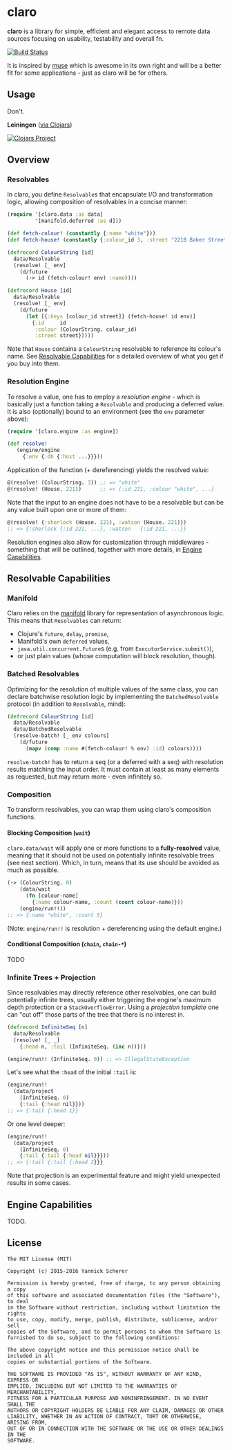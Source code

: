 # claro

__claro__ is a library for simple, efficient and elegant access to remote data
sources focusing on usability, testability and overall fn.

[![Build Status](https://travis-ci.org/xsc/claro.svg?branch=master)](https://travis-ci.org/xsc/claro)

It is inspired by [muse][muse] which is awesome in its own right and will be a
better fit for some applications - just as claro will be for others.

[muse]: https://github.com/kachayev/muse

## Usage

Don't.

__Leiningen__ ([via Clojars][clojars])

[![Clojars Project](https://img.shields.io/clojars/v/claro.svg)][clojars]

[clojars]: https://clojars.org/claro

## Overview

### Resolvables

In claro, you define `Resolvable`s that encapsulate I/O and transformation
logic, allowing composition of resolvables in a concise manner:

```clojure
(require '[claro.data :as data]
         '[manifold.deferred :as d]))

(def fetch-colour! (constantly {:name "white"}))
(def fetch-house! (constantly {:colour_id 3, :street "221B Baker Street"}))

(defrecord ColourString [id]
  data/Resolvable
  (resolve! [_ env]
    (d/future
      (-> id (fetch-colour! env) :name))))

(defrecord House [id]
  data/Resolvable
  (resolve! [_ env]
    (d/future
      (let [{:keys [colour_id street]} (fetch-house! id env)]
        {:id     id
         :colour (ColourString. colour_id)
         :street street}))))
```

Note that `House` contains a `ColourString` resolvable to reference its colour's
name. See [Resolvable Capabilities](#resolvable-capabilities) for a detailed
overview of what you get if you buy into them.

### Resolution Engine

To resolve a value, one has to employ a _resolution engine_ - which is basically
just a function taking a `Resolvable` and producing a deferred value. It is also
(optionally) bound to an environment (see the `env` parameter above):

```clojure
(require '[claro.engine :as engine])

(def resolve!
   (engine/engine
     {:env {:db {:host ...}}}))
```

Application of the function (+ dereferencing) yields the resolved value:

```clojure
@(resolve! (ColourString. 3)) ;; => "white"
@(resolve! (House. 221))      ;; => {:id 221, :colour "white", ...}
```

Note that the input to an engine does not have to be a resolvable but can be
any value built upon one or more of them:

```clojure
@(resolve! {:sherlock (House. 221), :watson (House. 221)})
;; => {:sherlock {:id 221, ...}, :watson   {:id 221, ...}}
```

Resolution engines also allow for customization through middlewares - something
that will be outlined, together with more details, in
[Engine Capabilities](#engine-capabilities).

## Resolvable Capabilities

### Manifold

Claro relies on the [manifold](https://github.com/ztellman/manifold) library for
representation of asynchronous logic. This means that `Resolvables` can return:

- Clojure's `future`, `delay`, `promise`,
- Manifold's own `deferred` values,
- `java.util.concurrent.Future`s (e.g. from `ExecutorService.submit()`),
- or just plain values (whose computation will block resolution, though).

### Batched Resolvables

Optimizing for the resolution of multiple values of the same class, you can
declare batchwise resolution logic by implementing the `BatchedResolvable`
protocol (in addition to `Resolvable`, mind):

```clojure
(defrecord ColourString [id]
  data/Resolvable
  data/BatchedResolvable
  (resolve-batch! [_ env colours]
    (d/future
      (mapv (comp :name #(fetch-colour! % env) :id) colours))))
```

`resolve-batch!` has to return a seq (or a deferred with a seq) with resolution
results matching the input order. It must contain at least as many elements as
requested, but may return more - even infinitely so.

### Composition

To transform resolvables, you can wrap them using claro's composition functions.

#### Blocking Composition (`wait`)

`claro.data/wait` will apply one or more functions to a __fully-resolved__
value, meaning that it should not be used on potentially infinite resolvable
trees (see next section). Which, in turn, means that its use should be avoided
as much as possible.

```clojure
(-> (ColourString. 0)
    (data/wait
      (fn [colour-name]
        {:name colour-name, :count (count colour-name)}))
    (engine/run!!))
;; => {:name "white", :count 5}
```

(Note: `engine/run!!` is resolution + dereferencing using the default engine.)

#### Conditional Composition (`chain`, `chain-*`)

TODO

### Infinite Trees + Projection

Since resolvables may directly reference other resolvables, one can build
potentially infinite trees, usually either triggering the engine's maximum depth
protection or a `StackOverflowError`. Using a _projection template_ one can "cut
off" those parts of the tree that there is no interest in.

```clojure
(defrecord InfiniteSeq [n]
  data/Resolvable
  (resolve! [_ _]
    {:head n, :tail (InfiniteSeq. (inc n))}))

(engine/run!! (InfiniteSeq. 0)) ;; => IllegalStateException
```

Let's see what the `:head` of the initial `:tail` is:

```clojure
(engine/run!!
  (data/project
    (InfiniteSeq. 0)
    {:tail {:head nil}}))
;; => {:tail {:head 1}}
```

Or one level deeper:

```clojure
(engine/run!!
  (data/project
    (InfiniteSeq. 0)
    {:tail {:tail {:head nil}}}))
;; => {:tail {:tail {:head 2}}}
```

Note that projection is an experimental feature and might yield unexpected
results in some cases.

## Engine Capabilities

TODO.

## License

```
The MIT License (MIT)

Copyright (c) 2015-2016 Yannick Scherer

Permission is hereby granted, free of charge, to any person obtaining a copy
of this software and associated documentation files (the "Software"), to deal
in the Software without restriction, including without limitation the rights
to use, copy, modify, merge, publish, distribute, sublicense, and/or sell
copies of the Software, and to permit persons to whom the Software is
furnished to do so, subject to the following conditions:

The above copyright notice and this permission notice shall be included in all
copies or substantial portions of the Software.

THE SOFTWARE IS PROVIDED "AS IS", WITHOUT WARRANTY OF ANY KIND, EXPRESS OR
IMPLIED, INCLUDING BUT NOT LIMITED TO THE WARRANTIES OF MERCHANTABILITY,
FITNESS FOR A PARTICULAR PURPOSE AND NONINFRINGEMENT. IN NO EVENT SHALL THE
AUTHORS OR COPYRIGHT HOLDERS BE LIABLE FOR ANY CLAIM, DAMAGES OR OTHER
LIABILITY, WHETHER IN AN ACTION OF CONTRACT, TORT OR OTHERWISE, ARISING FROM,
OUT OF OR IN CONNECTION WITH THE SOFTWARE OR THE USE OR OTHER DEALINGS IN THE
SOFTWARE.
```
